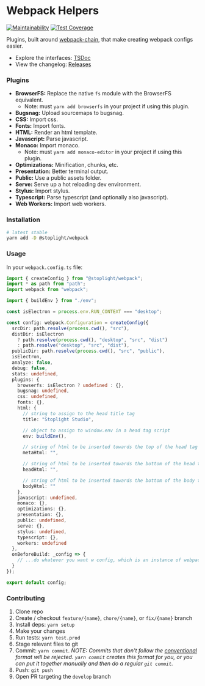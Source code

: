 # Webpack Helpers

[![Maintainability](https://api.codeclimate.com/v1/badges/42f95e29a1fba71d1387/maintainability)](https://codeclimate.com/github/stoplightio/webpack/maintainability) [![Test Coverage](https://api.codeclimate.com/v1/badges/42f95e29a1fba71d1387/test_coverage)](https://codeclimate.com/github/stoplightio/webpack/test_coverage)

Plugins, built around [webpack-chain](https://github.com/neutrinojs/webpack-chain), that make creating webpack configs easier.

- Explore the interfaces: [TSDoc](https://stoplightio.github.io/webpack/)
- View the changelog: [Releases](https://github.com/stoplightio/webpack/releases)

### Plugins

- **BrowserFS:** Replace the native `fs` module with the BrowserFS equivalent.
  - Note: must `yarn add browserfs` in your project if using this plugin.
- **Bugsnag:** Upload sourcemaps to bugsnag.
- **CSS:** Import css.
- **Fonts:** Import fonts.
- **HTML:** Render an html template.
- **Javascript:** Parse javascript.
- **Monaco:** Import monaco.
  - Note: must `yarn add monaco-editor` in your project if using this plugin.
- **Optimizations:** Minification, chunks, etc.
- **Presentation:** Better terminal output.
- **Public:** Use a public assets folder.
- **Serve:** Serve up a hot reloading dev environment.
- **Stylus:** Import stylus.
- **Typescript:** Parse typescript (and optionally also javascript).
- **Web Workers:** Import web workers.

### Installation

```bash
# latest stable
yarn add -D @stoplight/webpack
```

### Usage

In your `webpack.config.ts` file:

```ts
import { createConfig } from "@stoplight/webpack";
import * as path from "path";
import webpack from "webpack";

import { buildEnv } from "./env";

const isElectron = process.env.RUN_CONTEXT === "desktop";

const config: webpack.Configuration = createConfig({
  srcDir: path.resolve(process.cwd(), "src"),
  distDir: isElectron
    ? path.resolve(process.cwd(), "desktop", "src", "dist")
    : path.resolve("desktop", "src", "dist"),
  publicDir: path.resolve(process.cwd(), "src", "public"),
  isElectron,
  analyze: false,
  debug: false,
  stats: undefined,
  plugins: {
    browserfs: isElectron ? undefined : {},
    bugsnag: undefined,
    css: undefined,
    fonts: {},
    html: {
      // string to assign to the head title tag
      title: "Stoplight Studio",

      // object to assign to window.env in a head tag script
      env: buildEnv(),

      // string of html to be inserted towards the top of the head tag
      metaHtml: "",

      // string of html to be inserted towards the bottom of the head tag
      headHtml: "",

      // string of html to be inserted towards the bottom of the body tag
      bodyHtml: ""
    },
    javascript: undefined,
    monaco: {},
    optimizations: {},
    presentation: {},
    public: undefined,
    serve: {},
    stylus: undefined,
    typescript: {},
    workers: undefined
  },
  onBeforeBuild: _config => {
    // ...do whatever you want w config, which is an instance of webpack-chain
  }
});

export default config;
```

### Contributing

1. Clone repo
2. Create / checkout `feature/{name}`, `chore/{name}`, or `fix/{name}` branch
3. Install deps: `yarn setup`
4. Make your changes
5. Run tests: `yarn test.prod`
6. Stage relevant files to git
7. Commit: `yarn commit`. _NOTE: Commits that don't follow the [conventional](https://github.com/marionebl/commitlint/tree/master/%40commitlint/config-conventional) format will be rejected. `yarn commit` creates this format for you, or you can put it together manually and then do a regular `git commit`._
8. Push: `git push`
9. Open PR targeting the `develop` branch
